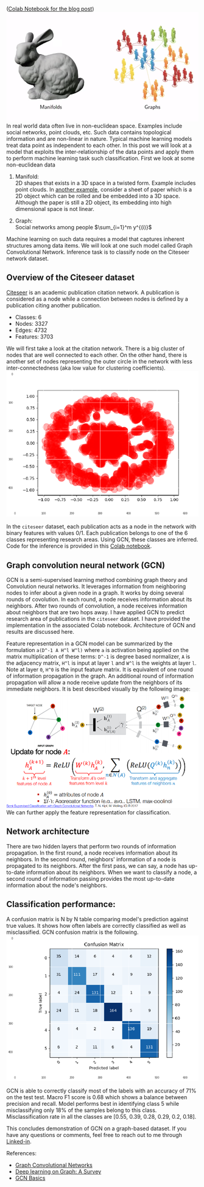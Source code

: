([Colab Notebook for the blog post](https://colab.research.google.com/drive/1ZdAud95PK8nKp8eHjQk9WI8ypGyZAFG5))
![Data in non-Euclidean space](/images/manifold.png)  
In real world data often live in non-euclidean space. Examples include social networks, point clouds, etc. Such data contains topological information and are non-linear in nature. Typical machine learning models treat data point as independent to each other. In this post we will look at a model that exploits the inter-relationship of the data points and apply them to perform machine learning task such classification. First we look at some non-euclidean data 

1. Manifold:  
2D shapes that exists in a 3D space in a twisted form. Example includes point clouds. In [another example](https://jakevdp.github.io/PythonDataScienceHandbook/05.10-manifold-learning.html), consider a sheet of paper which is a 2D object which can be rolled and be embedded into a 3D space. Although the paper is still a 2D object, its embedding into high dimensional space is not linear.

2. Graph:  
Social networks among people
$\sum_{i=1}^m y^{(i)}$

Machine learning on such data requires a model that captures inherent structures among data items. We will look at one such model called Graph Convolutional Network. Inference task is to classify node on the Citeseer network dataset. 

## Overview of the Citeseer dataset
[Citeseer](http://csxstatic.ist.psu.edu/downloads/data) is an academic publication citation network. A publication is considered as a node while a connection between nodes is defined by a publication citing another publication.  

* Classes: 6        
* Nodes: 3327  
* Edges: 4732  
* Features: 3703  

We will first take a look at the citation network. There is a big cluster of nodes that are well connected to each other. On the other hand, there is another set of nodes representing the outer circle in the network with less inter-connectedness (aka low value for clustering coefficients).  
![citeseer_network](/images/citeseer_network.png)

In the `citeseer` dataset, each publication acts as a node in the network with binary features with values 0/1. Each publication belongs to one of the 6 classes representing research areas. Using GCN, these classes are inferred. Code for the inference is provided in this [Colab notebook](https://colab.research.google.com/drive/1ZdAud95PK8nKp8eHjQk9WI8ypGyZAFG5).

## Graph convolution neural network (GCN)
GCN is a semi-supervised learning method combining graph theory and Convolution neural networks. It leverages information from neighboring nodes to infer about a given node in a graph. It works by doing several rounds of covolution. In each round, a node receives information about its neighbors. After two rounds of convolution, a node receives information about neighbors that are two hops away. I have applied GCN to predict research area of publications in the `citeseer` dataset. I have provided the implementation in the associated Colab notebook. Architecture of GCN and results are discussed here. 

Feature representation in a GCN model can be summarized by the formulation
`a(D^-1 A H^l W^l)`
where `a` is activation being applied on the matrix multiplication of these terms: `D^-1` is degree based normalizer, `A` is the adjacency matrix, `H^l` is input at layer `l` and `W^l` is the weights at layer `l`. Note at layer `0`, `H^0` is the input feature matrix. It is equivalent of one round of information propagation in the graph. An additional round of information propagation will allow a node receive update from the neighbors of its immediate neighbors. It is best described visually by the following image:
![gcn-mean-pooling](/images/gcn-mean-pooling.png)  
We can further apply the feature representation for classification.

## Network architecture
There are two hidden layers that perform two rounds of information propagation. In the first round, a node receives information about its neighbors. In the second round, neighbors' information of a node is propagated to its neighbors. After the first pass, we can say, a node has up-to-date information about its neighbors. When we want to classify a node, a second round of information passing provides the most up-to-date information about the node's neighbors. 

## Classification performance:
A confusion matrix is N by N table comparing model's prediction against true values. It shows how often labels are correctly classified as well as misclassified. GCN confusion matrix is the following. 
![citeseer_network](/images/confusion_matrix.png)

GCN is able to correctly classify most of the labels with an accuracy of 71% on the test test. Macro F1 score is 0.68 which shows a balance between precision and recall. Model performs best in identifying class 5 while misclassifying only 18% of the samples belong to this class. Misclassification rate in all the classes are [0.55, 0.39, 0.28, 0.29, 0.2, 0.18].  

This concludes demonstration of GCN on a graph-based dataset. If you have any questions or comments, feel free to reach out to me  through [Linked-in](https://www.linkedin.com/in/monir1/).  

References:  
* [Graph Convolutional Networks](https://tkipf.github.io/graph-convolutional-networks/)
* [Deep learning on Graph: A Survey](https://www.arxiv-vanity.com/papers/1812.04202/)
* [GCN Basics](https://towardsdatascience.com/how-to-do-deep-learning-on-graphs-with-graph-convolutional-networks-7d2250723780)
